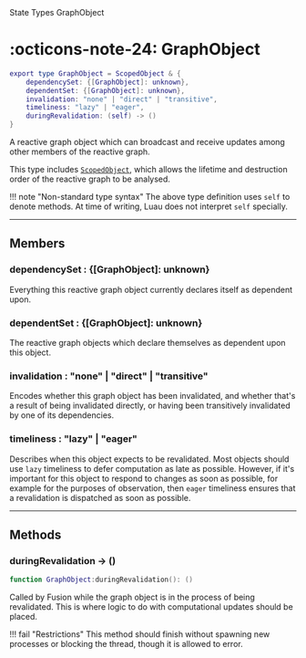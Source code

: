<nav class="fusiondoc-api-breadcrumbs">
	<span>State</span>
	<span>Types</span>
	<span>GraphObject</span>
</nav>

<h1 class="fusiondoc-api-header" markdown>
	<span class="fusiondoc-api-icon" markdown>:octicons-note-24:</span>
	<span class="fusiondoc-api-name">GraphObject</span>
</h1>

```Lua
export type GraphObject = ScopedObject & {
	dependencySet: {[GraphObject]: unknown},
	dependentSet: {[GraphObject]: unknown},
	invalidation: "none" | "direct" | "transitive",
	timeliness: "lazy" | "eager",
	duringRevalidation: (self) -> ()
}
```

A reactive graph object which can broadcast and receive updates among other
members of the reactive graph.

This type includes [`ScopedObject`](../../../memory/types/scopedobject), which
allows the lifetime and destruction order of the reactive graph to be analysed.

!!! note "Non-standard type syntax"
	The above type definition uses `self` to denote methods. At time of writing,
	Luau does not interpret `self` specially.

-----

## Members

<h3 markdown>
	dependencySet
	<span class="fusiondoc-api-type">
		: {[GraphObject]: unknown}
	</span>
</h3>

Everything this reactive graph object currently declares itself as dependent
upon.

<h3 markdown>
	dependentSet
	<span class="fusiondoc-api-type">
		: {[GraphObject]: unknown}
	</span>
</h3>

The reactive graph objects which declare themselves as dependent upon this
object.

<h3 markdown>
	invalidation
	<span class="fusiondoc-api-type">
		: "none" | "direct" | "transitive"
	</span>
</h3>

Encodes whether this graph object has been invalidated, and whether that's a
result of being invalidated directly, or having been transitively invalidated by
one of its dependencies.

<h3 markdown>
	timeliness
	<span class="fusiondoc-api-type">
		: "lazy" | "eager"
	</span>
</h3>

Describes when this object expects to be revalidated. Most objects should use
`lazy` timeliness to defer computation as late as possible. However, if it's
important for this object to respond to changes as soon as possible, for example
for the purposes of observation, then `eager` timeliness ensures that a
revalidation is dispatched as soon as possible.

-----

## Methods

<h3 markdown>
	duringRevalidation
	<span class="fusiondoc-api-type">
		-> ()
	</span>
</h3>

```Lua
function GraphObject:duringRevalidation(): ()
```

Called by Fusion while the graph object is in the process of being revalidated.
This is where logic to do with computational updates should be placed.

!!! fail "Restrictions"
	This method should finish without spawning new processes or blocking the 
	thread, though it is allowed to error.
